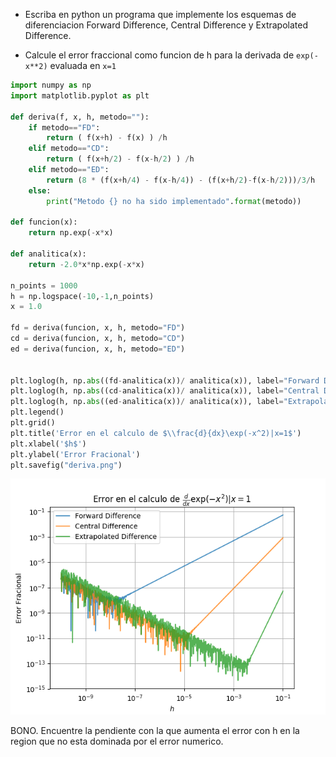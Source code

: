 * Escriba en python un programa que implemente los esquemas de diferenciacion
Forward Difference, Central Difference y Extrapolated Difference.

* Calcule el error fraccional como funcion de h para la derivada de `exp(-x**2)` evaluada en `x=1`

```python
import numpy as np
import matplotlib.pyplot as plt

def deriva(f, x, h, metodo=""):
    if metodo=="FD":
        return ( f(x+h) - f(x) ) /h
    elif metodo=="CD":
        return ( f(x+h/2) - f(x-h/2) ) /h
    elif metodo=="ED":
        return (8 * (f(x+h/4) - f(x-h/4)) - (f(x+h/2)-f(x-h/2)))/3/h
    else:
        print("Metodo {} no ha sido implementado".format(metodo))
        
def funcion(x):
    return np.exp(-x*x)

def analitica(x):
    return -2.0*x*np.exp(-x*x)

n_points = 1000
h = np.logspace(-10,-1,n_points)
x = 1.0

fd = deriva(funcion, x, h, metodo="FD")
cd = deriva(funcion, x, h, metodo="CD")
ed = deriva(funcion, x, h, metodo="ED")


plt.loglog(h, np.abs((fd-analitica(x))/ analitica(x)), label="Forward Difference", alpha=0.8)
plt.loglog(h, np.abs((cd-analitica(x))/ analitica(x)), label="Central Difference", alpha=0.8)
plt.loglog(h, np.abs((ed-analitica(x))/ analitica(x)), label="Extrapolated Difference", alpha=0.8)
plt.legend()
plt.grid()
plt.title('Error en el calculo de $\\frac{d}{dx}\exp(-x^2)|x=1$')
plt.xlabel('$h$')
plt.ylabel('Error Fracional')
plt.savefig("deriva.png")

```
![deriva](deriva.png)


BONO. Encuentre la pendiente con la que aumenta el error con h en la region que no esta dominada por el error numerico.





